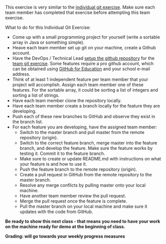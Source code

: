 This exercise is very similar to the [individual git exercise](./git_exercise_individual.md).  Make sure each team member has completed that exercise before attempting this team exercise.

What to do for this Individual Git Exercise:

- Come up with a small programming project for yourself (write a sortable array in Java or something simple).
- Heave each team member set up git on your machine, create a Github account.
- Have the DevOps / Technical Lead [setup the github repository](./docs/technical/git_basics.md) for the [team git exercise](./docs/technical/git_exercise_team.md).  Some features require a pro github account, which can be obtained using [GitHub for Education](https://education.github.com/pack) and your school e-mail address.
- Think of at least 1 independent feature per team member that your project will accomplish.  Assign each team member one of these features.  For the sortable array, it could be sorting a list of integers and sorting a list of strings.
- Have each team member clone the repository locally.
- Have each team member create a branch locally for the feature they are developing.
- Push each of these new branches to GitHub and observe they exist in the branch list.
- For each feature you are developing, have the assigned team member:
    - Switch to the master branch and pull master from the remote repository (origin).
    - Switch to the correct feature branch, merge master into the feature branch, and develop the feature.  Make sure the feature works by testing it.  Commit it to the feature branch.
    - Make sure to create or update README.md with instructions on what your feature is and how to use it.
    - Push the feature branch to the remote repository (origin).
    - Create a pull request in GitHub from the remote repository to the master branch.
    - Resolve any merge conflicts by pulling master onto your local machine.
    - Have another team member review the pull request.
    - Merge the pull request once the feature is complete.
    - Pull the master branch on your local machine and make sure it updates with the code from GitHub.

**Be ready to show this next class - that means you need to have your work on the machine ready for demo at the beginning of class.**

**Grading: will go towards your weekly progress measures**